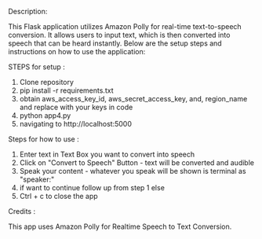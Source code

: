 Description:

This Flask application utilizes Amazon Polly for real-time text-to-speech conversion. It allows users to input text, which is then converted into speech that can be heard instantly.
Below are the setup steps and instructions on how to use the application:

STEPS for setup :

1. Clone repository
2. pip install -r requirements.txt
3. obtain aws_access_key_id, aws_secret_access_key, and, region_name and replace with your keys in code
4. python app4.py
5. navigating to http://localhost:5000

Steps for how to use :

1. Enter text in Text Box you want to convert into speech
2. Click on "Convert to Speech" Button - text will be converted and audible
3. Speak your content - whatever you speak will be shown is terminal as "speaker:"
4. if want to continue follow up from step 1
else
5. Ctrl + c to close the app

Credits :

This app uses Amazon Polly for Realtime Speech to Text Conversion.
